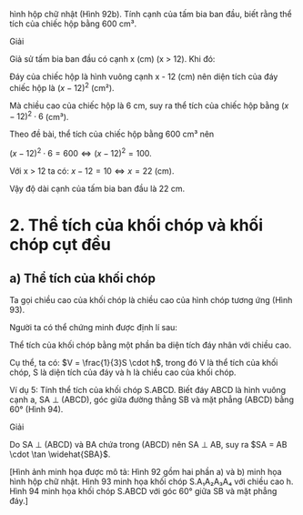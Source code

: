 hình hộp chữ nhật (Hình 92b). Tính cạnh của tấm bia ban đầu, biết rằng thể tích của chiếc hộp bằng 600 cm³.

Giải

Giả sử tấm bia ban đầu có cạnh x (cm) (x > 12). Khi đó:

Đáy của chiếc hộp là hình vuông cạnh x - 12 (cm) nên diện tích của đáy chiếc hộp là $(x - 12)^2$ (cm²).

Mà chiều cao của chiếc hộp là 6 cm, suy ra thể tích của chiếc hộp bằng $(x - 12)^2 \cdot 6$ (cm³).

Theo đề bài, thể tích của chiếc hộp bằng 600 cm³ nên

$(x - 12)^2 \cdot 6 = 600 \Leftrightarrow (x - 12)^2 = 100$.

Với x > 12 ta có: $x - 12 = 10 \Leftrightarrow x = 22$ (cm).

Vậy độ dài cạnh của tấm bia ban đầu là 22 cm.

# 2. Thể tích của khối chóp và khối chóp cụt đều

## a) Thể tích của khối chóp

Ta gọi chiều cao của khối chóp là chiều cao của hình chóp tương ứng (Hình 93).

Người ta có thể chứng minh được định lí sau:

Thể tích của khối chóp bằng một phần ba diện tích đáy nhân với chiều cao.

Cụ thể, ta có: $V = \frac{1}{3}S \cdot h$, trong đó V là thể tích của khối chóp, S là diện tích của đáy và h là chiều cao của khối chóp.

Ví dụ 5: Tính thể tích của khối chóp S.ABCD. Biết đáy ABCD là hình vuông cạnh a, SA ⊥ (ABCD), góc giữa đường thẳng SB và mặt phẳng (ABCD) bằng 60° (Hình 94).

Giải

Do SA ⊥ (ABCD) và BA chứa trong (ABCD) nên SA ⊥ AB, suy ra $SA = AB \cdot \tan \widehat{SBA}$.

[Hình ảnh minh họa được mô tả: Hình 92 gồm hai phần a) và b) minh họa hình hộp chữ nhật. Hình 93 minh họa khối chóp S.A₁A₂A₃A₄ với chiều cao h. Hình 94 minh họa khối chóp S.ABCD với góc 60° giữa SB và mặt phẳng đáy.]